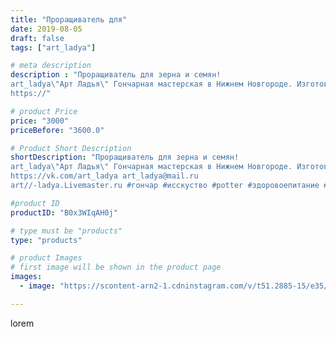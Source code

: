 ```yaml
---
title: "Проращиватель для"
date: 2019-08-05
draft: false
tags: ["art_ladya"]

# meta description
description : "Проращиватель для зерна и семян! 
art_ladya\"Арт Ладья\" Гончарная мастерская в Нижнем Новгороде. Изготовление керамики и мастер//-классы по обучению. 
https://"

# product Price
price: "3000"
priceBefore: "3600.0"

# Product Short Description
shortDescription: "Проращиватель для зерна и семян! 
art_ladya\"Арт Ладья\" Гончарная мастерская в Нижнем Новгороде. Изготовление керамики и мастер//-классы по обучению. 
https://vk.com/art_ladya art_ladya@mail.ru 
art//-ladya.Livemaster.ru #гончар #исскуство #potter #здоровоепитание #керамикаручнаяработа #гончарнаямастерская #керамиканазаказ #handmade #посудаизглины #керамика #гончарнаяпосуда #эксклюзивнаякерамика #painter #dishes #decor #ceramicar #nntoday #claygoods #restaurant #earthenware #ceramic #design #bowl #dish #plate #ceramicart #berries #проращиватель #проращивательсемян #проращивательдлязерна"

#product ID
productID: "B0x3WIqAH0j"

# type must be "products"
type: "products"

# product Images
# first image will be shown in the product page
images:
  - image: "https://scontent-arn2-1.cdninstagram.com/v/t51.2885-15/e35/67310977_507228550086279_9223339217981323917_n.jpg?se=7&tp=1&_nc_ht=scontent-arn2-1.cdninstagram.com&_nc_cat=103&_nc_ohc=YknxM73fBRMAX_ph7NY&ccb=7-4&oh=1a0c7eb5d3ee9cfac8f115fe212604fc&oe=60848220&_nc_sid=86f79a&ig_cache_key=MjEwMzcwNTkxNDYzOTk0MDg5OQ%3D%3D.2-ccb7-4"

---
```

lorem
